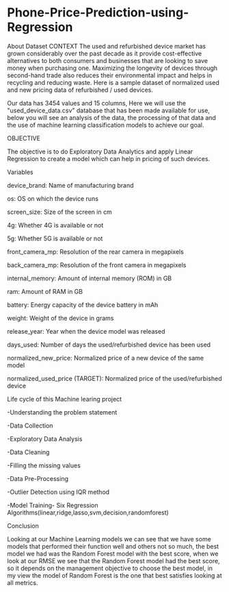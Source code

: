 # Phone-Price-Prediction-using-Regression
About Dataset
CONTEXT
The used and refurbished device market has grown considerably over the past decade as it provide cost-effective alternatives to both consumers and businesses that are looking to save money when purchasing one. Maximizing the longevity of devices through second-hand trade also reduces their environmental impact and helps in recycling and reducing waste. Here is a sample dataset of normalized used and new pricing data of refurbished / used devices.

Our data has 3454 values and 15 columns, Here we will use the "used_device_data.csv" database that has been made available for use, below you will see an analysis of the data, the processing of that data and the use of machine learning classification models to achieve our goal.

OBJECTIVE

The objective is to do Exploratory Data Analytics and apply Linear Regression to create a model which can help in pricing of such devices.

Variables

device_brand: Name of manufacturing brand

os: OS on which the device runs

screen_size: Size of the screen in cm

4g: Whether 4G is available or not

5g: Whether 5G is available or not

front_camera_mp: Resolution of the rear camera in megapixels

back_camera_mp: Resolution of the front camera in megapixels

internal_memory: Amount of internal memory (ROM) in GB

ram: Amount of RAM in GB

battery: Energy capacity of the device battery in mAh

weight: Weight of the device in grams

release_year: Year when the device model was released

days_used: Number of days the used/refurbished device has been used

normalized_new_price: Normalized price of a new device of the same model

normalized_used_price (TARGET): Normalized price of the used/refurbished device

Life cycle of this Machine learing project

-Understanding the problem statement

-Data Collection

-Exploratory Data Analysis

-Data Cleaning

-Filling the missing values

-Data Pre-Processing

-Outlier Detection using IQR method

-Model Training- Six Regression Algorithms(linear,ridge,lasso,svm,decision,randomforest)

Conclusion

Looking at our Machine Learning models we can see that we have some models that performed their function well and others not so much, the best model we had was the Random Forest model with the best score, when we look at our RMSE we see that the Random Forest model had the best score, so it depends on the management objective to choose the best model, in my view the model of Random Forest is the one that best satisfies looking at all metrics.
